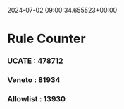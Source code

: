 2024-07-02 09:00:34.655523+00:00
# Rule Counter 
 ### UCATE : 478712

 ### Veneto : 81934

 ### Allowlist : 13930